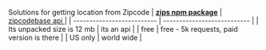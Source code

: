 Solutions for getting location from Zipcode
| [**zips npm package**](https://github.com/crhallberg/zips#readme)           | [zipcodebase api                           ]()|
| -------------------------- | --------------------------- |
| Its unpacked size is 12 mb | its an api                                |
| free                       | free - 5k requests, paid version is there |
|   US only                         |         world wide                                  |
